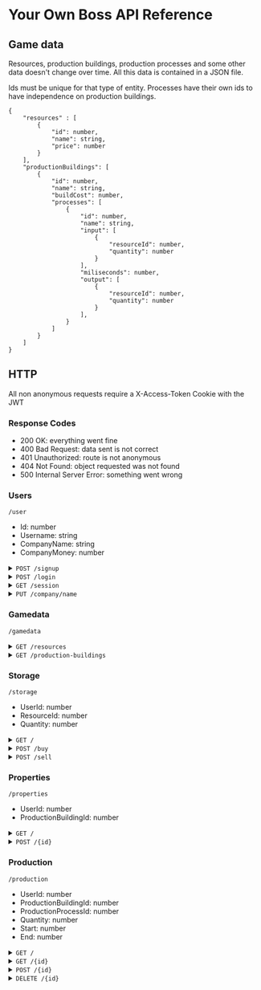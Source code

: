 # Your Own Boss API Reference

## Game data

Resources, production buildings, production processes and some other data doesn't change over time. All this data is contained in a JSON file.

Ids must be unique for that type of entity. Processes have their own ids to have independence on production buildings.

```
{
    "resources" : [
        {
            "id": number,
            "name": string,
            "price": number
        }
    ],
    "productionBuildings": [
        {
            "id": number,
            "name": string,
            "buildCost": number,
            "processes": [
                {
                    "id": number,
                    "name": string,
                    "input": [
                        {
                            "resourceId": number,
                            "quantity": number
                        }
                    ],
                    "miliseconds": number,
                    "output": [
                        {
                            "resourceId": number,
                            "quantity": number
                        }
                    ],
                }
            ]
        }
    ]
}
```

## HTTP

All non anonymous requests require a X-Access-Token Cookie with the JWT

### Response Codes

- 200 OK: everything went fine
- 400 Bad Request: data sent is not correct
- 401 Unauthorized: route is not anonymous
- 404 Not Found: object requested was not found
- 500 Internal Server Error: something went wrong

### Users

<code>/user</code>

- Id: number
- Username: string
- CompanyName: string
- CompanyMoney: number

<details>
    <summary><code>POST /signup</code></summary>

    Create user with empty company name, initial money, initial properties and initial storage

    Anonymous

    Request
    {
        username: string,
        password: string
    }

    Response
    200 OK

</details>

<details>
    <summary><code>POST /login</code></summary>

    Create session tokens and check all storage created

    Anonymous

    Request
    {
        username: string,
        password: string
    }

    Response
    200 OK
    User
    HTTP-Only Cookie X-Access-Token = JWT
    Cookie X-Session-Started = true

</details>

<details>
    <summary><code>GET /session</code></summary>
    
    Check session tokens are valid
    
    Response
    200 OK
    User

</details>

<details>
    <summary><code>PUT /company/name</code></summary>

    Update company name

    Request
    {
        companyName: string
    }

    Response
    200 OK

</details>

### Gamedata

<code>/gamedata</code>

<details>
    <summary><code>GET /resources</code></summary>
    
    Response
    200 OK
    List of resources

</details>

<details>
    <summary><code>GET /production-buildings</code></summary>
    
    Response
    200 OK
    List of production buildings

</details>

### Storage

<code>/storage</code>

- UserId: number
- ResourceId: number
- Quantity: number

<details>
    <summary><code>GET /</code></summary>

    Get all storage

    Response
    200 OK
    List of storage

</details>

<details>
    <summary><code>POST /buy</code></summary>

    Buy resources

    Request
    {
        resourceId: number,
        quantity: number
    }

    Response
    200 OK

</details>

<details>
    <summary><code>POST /sell</code></summary>

    Sell resources

    Request
    {
        resourceId: number,
        quantity: number
    }

    Response
    200 OK

</details>

### Properties

<code>/properties</code>

- UserId: number
- ProductionBuildingId: number

<details>
    <summary><code>GET /</code></summary>

    Get all properties

    Response
    200 OK
    List of properties owned

</details>

<details>
    <summary><code>POST /{id}</code></summary>

    Buy property

    Response
    200 OK

</details>

### Production

<code>/production</code>

- UserId: number
- ProductionBuildingId: number
- ProductionProcessId: number
- Quantity: number
- Start: number
- End: number

<details>
    <summary><code>GET /</code></summary>

    Get all productions

    Response
    200 OK
    List of production

</details>

<details>
    <summary><code>GET /{id}</code></summary>

    Get production

    Response
    200 OK
    Production with that id

</details>

<details>
    <summary><code>POST /{id}</code></summary>
    
    Start production
    
    Request 
    {
        processId: number,
        quantity: number
    }

    Response
    200 OK

</details>

<details>
    <summary><code>DELETE /{id}</code></summary>

    End production

    Response
    200 OK

</details>
